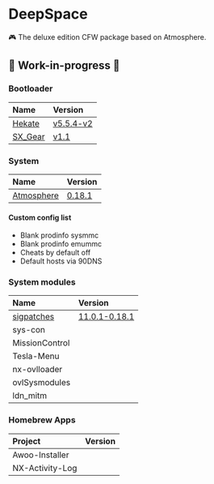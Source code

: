 # DeepSpace

🎮 The deluxe edition CFW package based on Atmosphere.

## 🚧 Work-in-progress 🚧

### Bootloader

| Name                                       | Version                                                              |
| :----------------------------------------- | :------------------------------------------------------------------- |
| [Hekate](https://github.com/CTCaer/hekate) | [v5.5.4-v2](https://github.com/CTCaer/hekate/releases/tag/v5.5.4-v2) |
| [SX_Gear](https://sx.xecuter.com/)         | [v1.1](https://sx.xecuter.com/)                                      |

### System

| Name                                                      | Version                                                                   |
| :-------------------------------------------------------- | :------------------------------------------------------------------------ |
| [Atmosphere](https://github.com/Atmosphere-NX/Atmosphere) | [0.18.1](https://github.com/Atmosphere-NX/Atmosphere/releases/tag/0.18.1) |

#### Custom config list

- Blank prodinfo sysmmc
- Blank prodinfo emummc
- Cheats by default off
- Default hosts via 90DNS

### System modules

| Name                                                   | Version                                                                              |
| :----------------------------------------------------- | :----------------------------------------------------------------------------------- |
| [sigpatches](https://github.com/ITotalJustice/patches) | [11.0.1-0.18.1](https://github.com/ITotalJustice/patches/releases/tag/11.0.1-0.18.1) |
| sys-con                                                |                                                                                      |
| MissionControl                                         |                                                                                      |
| Tesla-Menu                                             |                                                                                      |
| nx-ovlloader                                           |                                                                                      |
| ovlSysmodules                                          |                                                                                      |
| ldn_mitm                                               |                                                                                      |

### Homebrew Apps

| Project         | Version |
| :-------------- | :------ |
| Awoo-Installer  |         |
| NX-Activity-Log |         |
